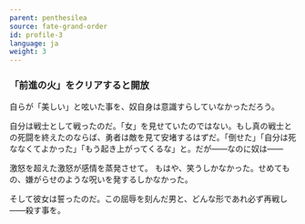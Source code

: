 ```yaml
---
parent: penthesilea
source: fate-grand-order
id: profile-3
language: ja
weight: 3
---
```


### 「前進の火」をクリアすると開放

自らが「美しい」と呟いた事を、奴自身は意識すらしていなかっただろう。

自分は戦士として戦ったのだ。「女」を見せていたのではない。もし真の戦士との死闘を終えたのならば、勇者は敵を見て安堵するはずだ。「倒せた」「自分は死ななくてよかった」「もう起き上がってくるな」と。だが――なのに奴は――

激怒を超えた激怒が感情を蒸発させて。
もはや、笑うしかなかった。せめてもの、嫌がらせのような呪いを発するしかなかった。

そして彼女は誓ったのだ。この屈辱を刻んだ男と、どんな形であれ必ず再戦し――殺す事を。
